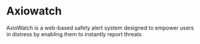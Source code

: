 # Axiowatch
AxioWatch is a web-based safety alert system designed to empower users in distress by enabling them to instantly report threats

